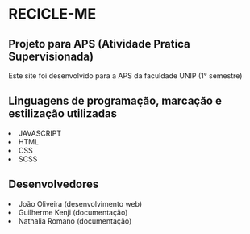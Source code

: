 # RECICLE-ME

## Projeto para APS (Atividade Pratica Supervisionada)
Este site foi desenvolvido para a APS da faculdade UNIP (1° semestre)

## Linguagens de programação, marcação e estilização utilizadas
<li>JAVASCRIPT</li>
<li>HTML</li>
<li>CSS</li>
<li>SCSS</li>

## Desenvolvedores

<li> João Oliveira (desenvolvimento web)</li>
<li> Guilherme Kenji (documentação)</li>
<li> Nathalia Romano (documentação)</li>
